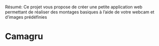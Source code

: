 Résumé: Ce projet vous propose de créer une petite application web permettant de réaliser des montages basiques à l’aide de votre webcam et d’images prédéfinies
# Camagru
